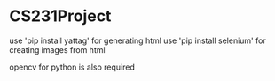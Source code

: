 # CS231Project
use 'pip install yattag' for generating html
use 'pip install selenium' for creating images from html

opencv for python is also required
